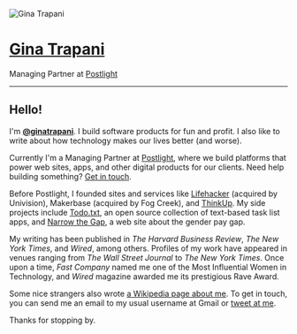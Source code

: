 <img
    class="avatar"
    alt="Gina Trapani"
    src="https://1.gravatar.com/avatar/44230311a3dcd684b6c5f81bf2ec9f60?s=200&amp;d=mm&amp;r=g"
/>

# [Gina Trapani](/)

Managing Partner at [Postlight](https://postlight.com)

---

## Hello!

I'm **[@ginatrapani](https://twitter.com/ginatrapani)**. I build software products for fun and profit. I also like to write about how technology makes our lives better (and worse).

Currently I'm a Managing Partner at [Postlight](https://postlight.com), where we build platforms that power web sites, apps, and other digital products for our clients. Need help building something? [Get in touch](https://postlight.com/).

Before Postlight, I founded sites and services like [Lifehacker](http://lifehacker.com) (acquired by Univision), Makerbase (acquired by Fog Creek), and [ThinkUp](http://www.nytimes.com/2015/01/01/technology/personaltech/thinkup-helps-the-social-network-user-see-the-online-self.html?_r=0). My side projects include [Todo.txt](https://todotxt.org), an open source collection of text-based task list apps, and [Narrow the Gap](https://narrowthegap.co), a web site about the gender pay gap.

My writing has been published in _The Harvard Business Review_, _The New York Times_, and _Wired_, among others. Profiles of my work have appeared in venues ranging from _The Wall Street Journal_ to _The New York Times_. Once upon a time, _Fast Company_ named me one of the Most Influential Women in Technology, and _Wired_ magazine awarded me its prestigious Rave Award.

Some nice strangers also wrote [a Wikipedia page about me](http://en.wikipedia.org/wiki/Gina_Trapani). To get in touch, you can send me an email to my usual username at Gmail or [tweet at me](https://twitter.com/ginatrapani).

Thanks for stopping by.
